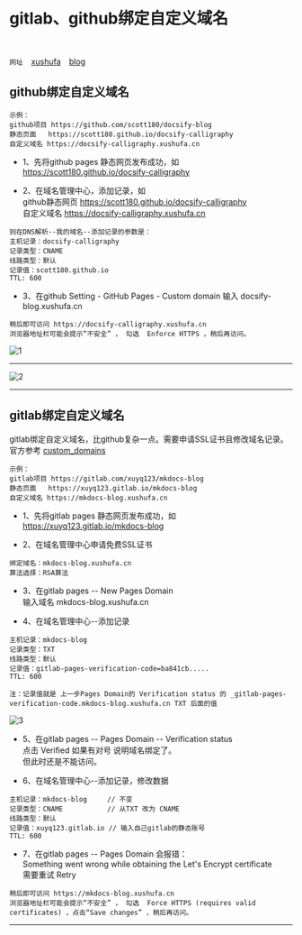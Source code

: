 # gitlab、github绑定自定义域名 

<br />

`网址` &ensp; [xushufa]( https://xushufa.cn ) &ensp; [blog]( https://scott180.github.io/vuepress-blog )

## github绑定自定义域名 

```
示例：
github项目 https://github.com/scott180/docsify-blog
静态页面   https://scott180.github.io/docsify-calligraphy
自定义域名 https://docsify-calligraphy.xushufa.cn
```


- 1、先将github pages 静态网页发布成功，如  https://scott180.github.io/docsify-calligraphy

- 2、在域名管理中心，添加记录，如 <br/>
github静态网页 https://scott180.github.io/docsify-calligraphy <br/>
自定义域名     https://docsify-calligraphy.xushufa.cn <br/>

```
则在DNS解析--我的域名--添加记录的参数是：
主机记录：docsify-calligraphy
记录类型：CNAME
线路类型：默认
记录值：scott180.github.io
TTL: 600
```

- 3、在github Setting - GitHub Pages - Custom domain 输入 docsify-blog.xushufa.cn

```
稍后即可访问 https://docsify-calligraphy.xushufa.cn 
浏览器地址栏可能会提示“不安全” ， 勾选  Enforce HTTPS ，稍后再访问。
```

![1]( https://bitbucket.org/xu12345/document/raw/114a5f5c292cc412cd46304dc1d20cfda7c7a7f8/imgs/other/custom_domain1.png )

---

![2]( https://bitbucket.org/xu12345/document/raw/114a5f5c292cc412cd46304dc1d20cfda7c7a7f8/imgs/other/custom_domain2.png )

---



## gitlab绑定自定义域名 

gitlab绑定自定义域名，比github复杂一点。需要申请SSL证书且修改域名记录。
官方参考 [custom_domains]( https://docs.gitlab.com/ee/user/project/pages/custom_domains_ssl_tls_certification/index.html#4-verify-the-domains-ownership )

```
示例：
gitlab项目 https://gitlab.com/xuyq123/mkdocs-blog
静态页面   https://xuyq123.gitlab.io/mkdocs-blog
自定义域名 https://mkdocs-blog.xushufa.cn
```


- 1、先将gitlab pages 静态网页发布成功，如  https://xuyq123.gitlab.io/mkdocs-blog

- 2、在域名管理中心申请免费SSL证书 

```	
绑定域名：mkdocs-blog.xushufa.cn
算法选择：RSA算法
```

- 3、在gitlab pages  -- New Pages Domain  <br/>
输入域名 mkdocs-blog.xushufa.cn <br/>

- 4、在域名管理中心--添加记录

```
主机记录：mkdocs-blog
记录类型：TXT
线路类型：默认
记录值：gitlab-pages-verification-code=ba841cb.....
TTL: 600

注：记录值就是 上一步Pages Domain的 Verification status 的 _gitlab-pages-verification-code.mkdocs-blog.xushufa.cn TXT 后面的值
```

![3]( https://bitbucket.org/xu12345/document/raw/114a5f5c292cc412cd46304dc1d20cfda7c7a7f8/imgs/other/custom_domain3.png )

- 5、在gitlab pages  -- Pages Domain -- Verification status  <br/>
点击 Verified 如果有对号 说明域名绑定了。 <br/>
但此时还是不能访问。 <br/>


- 6、在域名管理中心--添加记录，修改数据

```
主机记录：mkdocs-blog     // 不变
记录类型：CNAME           // 从TXT 改为 CNAME
线路类型：默认
记录值：xuyq123.gitlab.io // 输入自己gitlab的静态账号   
TTL: 600
```

- 7、在gitlab pages  -- Pages Domain 会报错： <br/>
Something went wrong while obtaining the Let's Encrypt certificate <br/>
需要重试  Retry

```
稍后即可访问 https://mkdocs-blog.xushufa.cn
浏览器地址栏可能会提示“不安全” ， 勾选  Force HTTPS (requires valid certificates) ，点击“Save changes” ，稍后再访问。
```



---

